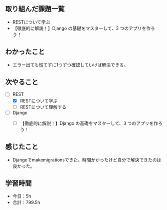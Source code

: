 ## 取り組んだ課題一覧

- RESTについて学ぶ
- 【徹底的に解説！】Django の基礎をマスターして、3 つのアプリを作ろう！

## わかったこと
- エラー出ても慌てずに1つずつ確認していけば解決できる。

## 次やること

- [ ] REST
    - [x] RESTについて学ぶ
    - [ ] RESTについて理解する
- [ ] Django
    - [ ] 【徹底的に解説！】Django の基礎をマスターして、3 つのアプリを作ろう！


## 感じたこと
- Djangoでmakemigrationsできた。時間かかったけど自分で解決できたのは良かった。

## 学習時間

- 今日：5h
- 合計：799.5h